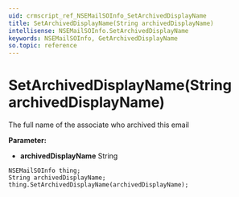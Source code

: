 ```yaml
---
uid: crmscript_ref_NSEMailSOInfo_SetArchivedDisplayName
title: SetArchivedDisplayName(String archivedDisplayName)
intellisense: NSEMailSOInfo.SetArchivedDisplayName
keywords: NSEMailSOInfo, GetArchivedDisplayName
so.topic: reference
---
```


# SetArchivedDisplayName(String archivedDisplayName)

The full name of the associate who archived this email

**Parameter:** 
* **archivedDisplayName** String

```crmscript
NSEMailSOInfo thing;
String archivedDisplayName;
thing.SetArchivedDisplayName(archivedDisplayName);
```


